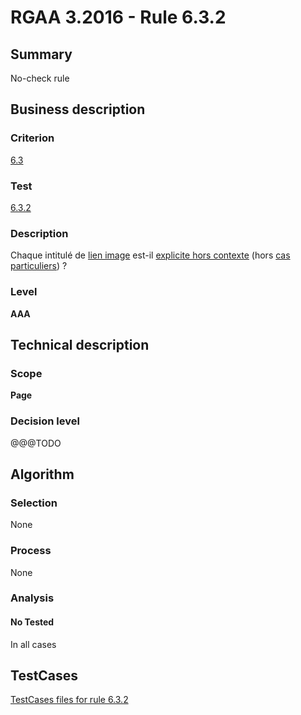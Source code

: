 # RGAA 3.2016 - Rule 6.3.2

## Summary
No-check rule


## Business description

### Criterion
[6.3](http://references.modernisation.gouv.fr/rgaa-accessibilite/2016/criteres.html#crit-6-3)

### Test
[6.3.2](http://references.modernisation.gouv.fr/rgaa-accessibilite/2016/criteres.html#test-6-3-2)

### Description
<div lang="fr">Chaque intitul&#xE9; de <a href="http://references.modernisation.gouv.fr/rgaa-accessibilite/2016/glossaire.html#lien-image">lien image</a> est-il <a href="http://references.modernisation.gouv.fr/rgaa-accessibilite/2016/glossaire.html#lien-explicite-hors-contexte">explicite hors contexte</a> (hors <a href="http://references.modernisation.gouv.fr/rgaa-accessibilite/cas-particuliers.html#cp-6-1,6-3" title="Cas particuliers pour le crit&#xE8;re 6.3">cas particuliers</a>)&nbsp;?</div>

### Level
**AAA**


## Technical description

### Scope
**Page**

### Decision level
@@@TODO


## Algorithm

### Selection
None

### Process
None

### Analysis

#### No Tested
In all cases


##  TestCases

[TestCases files for rule 6.3.2](https://github.com/Asqatasun/Asqatasun/tree/develop/rules/rules-rgaa3.2016/src/test/resources/testcases/rgaa32016/Rgaa32016Rule060302/)


